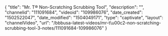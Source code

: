 {
    "title": "Mr. T&reg; Non-Scratching Scrubbing Tool",
    "description": "",
    "channelid": "111091684",
    "videoid": "109986076",
    "date_created": "1502522047",
    "date_modified": "1504049171",
    "type": "captivate",
    "layout": "channelVideo",
    "url": "\/bbbusa-latest-videos\/mr-t\u00c2-non-scratching-scrubbing-tool-3-notes\/111091684-109986076"
}